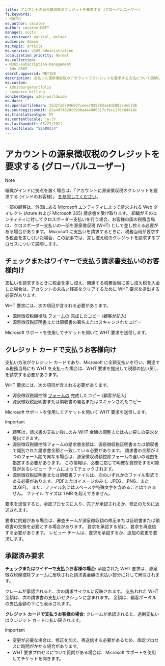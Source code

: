 ```yaml
---
title: アカウントの源泉徴収税のクレジットを要求する (グローバルユーザー)
f1.keywords:
- NOCSH
ms.author: cmcatee
author: cmcatee-MSFT
manager: scotv
ms.reviewer: martinl, melmar
audience: Admin
ms.topic: article
ms.service: o365-administration
localization_priority: Normal
ms.collection:
- M365-subscription-management
- Adm_O365
search.appverid: MET150
description: 支払った源泉徴収税のアカウントでクレジットを要求する方法について説明します。 この記事は、インドを除く世界中のお客様に適用されます。
ms.custom:
- AdminSurgePortfolio
- commerce_billing
monikerRange: o365-worldwide
ms.date: ''
ms.openlocfilehash: 35d2fa579460d7ceee7929283ae8db082c4eb7d6
ms.sourcegitcommit: 82a4d74020cd93ba444006317cfecc178c6d41dc
ms.translationtype: MT
ms.contentlocale: ja-JP
ms.lasthandoff: 05/27/2021
ms.locfileid: "52689234"
---
```

# <a name="request-a-credit-for-withholding-tax-on-your-account-global-customers"></a>アカウントの源泉徴収税のクレジットを要求する (グローバルユーザー)

> [!NOTE]
>
> 組織がインドに拠点を置く場合は、「アカウントに源泉徴収税のクレジットを要求する (インドのお客様)」 [を参照してください](withholding-tax-credit-india.md)。

一部の顧客は、外国にある Microsoft エンティティによって請求される Web ダイレクト (Azure および Microsoft 365) 請求書を受け取ります。 組織がそのエンティティに対してクロスボーダー支払いを行う場合、お客様の国の税務当局は、クロスボーダー支払いの一部を源泉徴収税 (WHT) として差し控える必要がある場合があります。 Microsoft に支払いを請求するときに、税務当局が要求する税金を差し引いた場合、この記事では、差し控え税のクレジットを請求するプロセスについて説明します。

## <a name="for-invoice-pay-customers-who-pay-by-check-or-wire"></a>チェックまたはワイヤーで支払う請求書支払いのお客様向け

支払いを請求するときに税金を差し控え、関連する税務当局に差し控え税を入金した場合は、アカウントの未払い残高をクリアするために WHT 要求を提出する必要があります。

WHT 要求には、次の項目が含まれる必要があります。

- 源泉徴収税額控除 [フォームの](https://download.microsoft.com/download/a/a/f/aaf8306b-79d4-455b-975f-41ce9e67b9cb/wht%20credit%20form%20-%20global.docx) 完成したコピー (顧客が記入)
- 源泉徴収税証明書または領収書の署名またはスキャンされたコピー

Microsoft サポートを使用してチケットを開いて WHT 要求を送信します。

## <a name="for-customers-who-pay-by-credit-card"></a>クレジット カードで支払うお客様向け

支払い方法がクレジット カードであり、Microsoft に全額支払いを行い、関連する税務当局にも WHT を支払った場合は、WHT 要求を提出して税額の払い戻しを請求する必要があります。

WHT 要求には、次の項目が含まれる必要があります。

- 源泉徴収税額控除 [フォームの](https://download.microsoft.com/download/a/a/f/aaf8306b-79d4-455b-975f-41ce9e67b9cb/wht%20credit%20form%20-%20global.docx) 完成したコピー (顧客が記入)
- 源泉徴収税証明書または領収書の署名またはスキャンされたコピー

Microsoft サポートを使用してチケットを開いて WHT 要求を送信します。

> [!IMPORTANT]
>
> - 顧客は、請求書の支払い後にのみ WHT 金額の調整または払い戻しの要求を提出できます。
> - 源泉徴収税額控除フォームの請求書金額は、源泉徴収税証明書または領収書で識別された請求書金額と一致している必要があります。 請求書の金額が 2 つのフォーム間で異なる場合は、源泉徴収税額控除フォームの違いの理由を指定する必要があります。 この情報は、必要に応じて明確な質問をする可能性があるレビュー チームによってチェックされます。
> - 源泉徴収税証明書または領収書ファイルは、次のいずれかのファイル形式である必要があります。.PDFまたはイメージのみ (。JPEG、.PNG、または.GIF)。 また、ファイル名にはスペースや特殊文字を含めることはできません。 ファイル サイズは 1 MB を超えできません。

要求を送信すると、承認プロセスに入り、完了が承認されるか、修正のために返送されます。

要求に問題がある場合は、審査チームが源泉徴収額の修正または証明書または領収書の交換を必要とする場合があります。 要求を承認する前に、要求を再送信する必要があります。 レビュー チームは、要求を承認するか、追加の変更を要求します。

## <a name="approved-requests"></a>承認済み要求

**チェックまたはワイヤーで支払うお客様の場合:** 承認された WHT 要求は、源泉徴収税額控除フォームに反映された請求書金額の未払い部分に対して解決されます。

クレームが承認されると、次の請求サイクルに反映されます。 支払われた WHT 金額は、次の請求書の支払いセクションに含まれます。 金額は、顧客ポータルの支払金額の下にも表示されます。

**クレジット カードで支払うお客様の場合:** クレームが承認されると、過剰支払いはクレジット カードに払い戻されます。

> [!IMPORTANT]
>
> - 変更が必要な場合は、修正を加え、再送信する必要があるため、承認プロセスに時間がかかる場合があります。
> - WHT 要求プロセスについて質問がある場合は、Microsoft サポートを使用してチケットを開きます。
